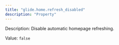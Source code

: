 ```yaml
---
title: "glide.home.refresh_disabled"
description: "Property"
---
```


Description: Disable automatic homepage refreshing.

Value: `false`